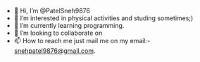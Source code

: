 - 👋 Hi, I’m @PatelSneh9876
- 👀 I’m interested in physical activities and studing sometimes;)
- 🌱 I’m currently learning programming.
- 💞️ I’m looking to collaborate on 
- 📫 How to reach me just mail me on my email:- snehpatel9876@gmail.com.

<!---
PatelSneh9876/PatelSneh9876 is a ✨ special ✨ repository because its `README.md` (this file) appears on your GitHub profile.
You can click the Preview link to take a look at your changes.
--->
